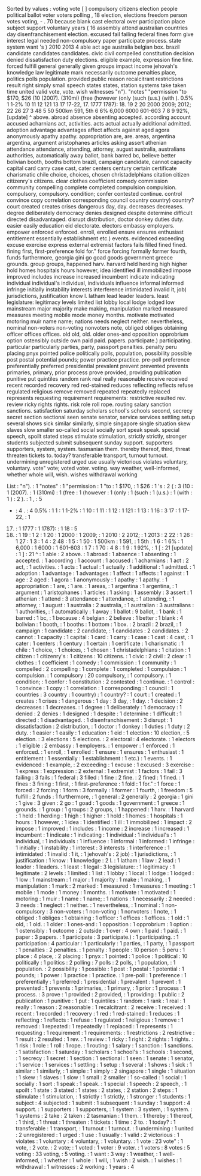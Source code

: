 Sorted by values :
voting vote [ ] compulsory citizens election people political ballot voter voters polling , 18 election, elections freedom person votes voting, - . 70 because blank cast electoral over participation place subject support voluntary years ( 16 assembly attend australian countries day disenfranchisement election. excused fail failing federal fines form give interest legal needed non-compulsory paper participate process. state system want 's ) 2010 2013 4 able act age australia belgian box. brazil candidate candidates candidates. civic civil compelled constitution decision denied dissatisfaction duty elections. eligible example, expression fine fine. forced fulfill general generally given groups impact income jehovah's knowledge law legitimate mark necessarily outcome penalties place, politics polls population. provided public reason recalcitrant restrictions result right simply small speech states states, station systems take taken time united valid vote, vote. wish witnesses "n"). "notes" "permission "to $170, $26 (10 (2007). (310mi) (free (however (only (such (u.s.) (with ). 0.5% 1 1-2% 10 11 12 121 13 17 17-22, 17. 1777 1787): 18. 19 2 20 2000 2009; 2012; 22 26 27 3 48 5 50 500km 591, 5th 6 6% 6,000 6000 601-603 7 8 9 92%, [update] ^ above. abroad absence absenting accepted. according account accused acharnians act, activities. acts actual actually additional admitted. adoption advantage advantages affect affects against aged agora anonymously apathy apathy. appropriation are, are. areas, argentina argentina, argument aristophanes articles asking assert athenian attendance attendance, attending, attorney, august australia, australians authorities, automatically away ballot, bank barred bc, believe better bolivian booth, booths bottom brazil, campaign candidate, cannot capacity capital card carry case cast, cater centers century certain certificate charismatic chile choice, choices, chosen christadelphians citation citizen citizenry's citizens. clear clothes coefficient comedy commission community compelling complete completed compulsion compulsion. compulsory, compulsory. condition; confer contested continue. control convince copy correlation corresponding council country country) country? court created creates crises dangerous day, day. decreases decreases. degree deliberately democracy denies designed despite determine difficult directed disadvantaged. disrupt distribution, doctor donkey duties duty. easier easily education eid electorate. electors embassy employers. empower enforced enforced. enroll, enrolled ensure ensures enthusiast entitlement essentially establishment etc.) events. evidenced exceeding excuse exercise express external extremist factors fails filled fined fined. fining first, first-preference fold for." force forcing formally former fourth, funds furthermore, georgia gini go goad goods government greece grounds. group groups, happened harv. harvard held herding high higher hold homes hospitals hours however, idea identified ill immobilized impose improved includes increase increased incumbent indicate indicating individual individual's individual, individuals influence informal informed infringe initially instability interests interference intimidated invalid it, job) jurisdictions, justification know l. latham lead leader leaders. least legislature: legitimacy levels limited list lobby local lodge lodged low mainstream major majority make making, manipulation marked measured measures meeting mobile mode money months. motivate motivated motoring muir name name; nations needs neglect neither. nevertheless, nominal non-voters non-voting nonvoters note, obliged obliges obtaining officer offices offices. old old, old. older ones-and opposition opprobrium option ostensibly outside own paid paid. papers. participate.) participating. particular particularly parties, party, passport penalties. penalty peru placing pnyx pointed police politically polls, population, possibility possible post postal potential pounds; power practice practice. pre-poll preference preferentially preferred presidential prevalent prevent prevented prevents primaries, primary, prior process prove provided, providing publication punitive put quintiles random rank real really reasonable receive received recent recorded recovery red red-stained reduces reflecting reflects refuse regulated religious remove removed repeated repeatedly replaced represents requesting requirement requirements: restrictive resulted rev. review ricky rights rights. risk role roll rope. routing salary sanction sanctions. satisfaction saturday scholars school's schools second, secrecy secret section sectional seen senate senator, service services settling setup several shows sick similar similarly, simple singapore single situation skew slaves slow smaller so-called social socially sort speak speak. special speech, spoilt stated steps stimulate stimulation, strictly strictly, stronger students subjected submit subsequent sunday support. supporters supporters, system, system. tasmanian them. thereby thereof, third, threat threaten tickets to. today? transferable transport, turnout turnout. undermining unregistered urged use usually victorious violates voluntary, voluntary. vote" vote; voted voter. voting. way weather, well-informed, whether whole will, wish. wishes withdrawal working 

List :
"n"). : 1
"notes" : 1
"permission : 1
"to : 1
$170, : 1
$26 : 1
's : 2
( : 3
(10 : 1
(2007). : 1
(310mi) : 1
(free : 1
(however : 1
(only : 1
(such : 1
(u.s.) : 1
(with : 1
) : 2
). : 1
, : 5
- : 4
. : 4
0.5% : 1
1 : 1
1-2% : 1
10 : 1
11 : 1
12 : 1
121 : 1
13 : 1
16 : 3
17 : 1
17-22, : 1
17. : 1
1777 : 1
1787): : 1
18 : 5
18. : 1
19 : 1
2 : 1
20 : 1
2000 : 1
2009; : 1
2010 : 2
2012; : 1
2013 : 2
22 : 1
26 : 1
27 : 1
3 : 1
4 : 2
48 : 1
5 : 1
50 : 1
500km : 1
591, : 1
5th : 1
6 : 1
6% : 1
6,000 : 1
6000 : 1
601-603 : 1
7 : 1
70 : 4
8 : 1
9 : 1
92%, : 1
[ : 21
[update] : 1
] : 21
^ : 1
able : 2
above. : 1
abroad : 1
absence : 1
absenting : 1
accepted. : 1
according : 1
account : 1
accused : 1
acharnians : 1
act : 2
act, : 1
activities. : 1
acts : 1
actual : 1
actually : 1
additional : 1
admitted. : 1
adoption : 1
advantage : 1
advantages : 1
affect : 1
affects : 1
against : 1
age : 2
aged : 1
agora : 1
anonymously : 1
apathy : 1
apathy. : 1
appropriation : 1
are, : 1
are. : 1
areas, : 1
argentina : 1
argentina, : 1
argument : 1
aristophanes : 1
articles : 1
asking : 1
assembly : 3
assert : 1
athenian : 1
attend : 3
attendance : 1
attendance, : 1
attending, : 1
attorney, : 1
august : 1
australia : 2
australia, : 1
australian : 3
australians : 1
authorities, : 1
automatically : 1
away : 1
ballot : 9
ballot, : 1
bank : 1
barred : 1
bc, : 1
because : 4
belgian : 2
believe : 1
better : 1
blank : 4
bolivian : 1
booth, : 1
booths : 1
bottom : 1
box. : 2
brazil : 2
brazil, : 1
campaign : 1
candidate : 2
candidate, : 1
candidates : 2
candidates. : 2
cannot : 1
capacity : 1
capital : 1
card : 1
carry : 1
case : 1
cast : 4
cast, : 1
cater : 1
centers : 1
century : 1
certain : 1
certificate : 1
charismatic : 1
chile : 1
choice, : 1
choices, : 1
chosen : 1
christadelphians : 1
citation : 1
citizen : 1
citizenry's : 1
citizens : 10
citizens. : 1
civic : 2
civil : 2
clear : 1
clothes : 1
coefficient : 1
comedy : 1
commission : 1
community : 1
compelled : 2
compelling : 1
complete : 1
completed : 1
compulsion : 1
compulsion. : 1
compulsory : 20
compulsory, : 1
compulsory. : 1
condition; : 1
confer : 1
constitution : 2
contested : 1
continue. : 1
control : 1
convince : 1
copy : 1
correlation : 1
corresponding : 1
council : 1
countries : 3
country : 1
country) : 1
country? : 1
court : 1
created : 1
creates : 1
crises : 1
dangerous : 1
day : 3
day, : 1
day. : 1
decision : 2
decreases : 1
decreases. : 1
degree : 1
deliberately : 1
democracy : 1
denied : 2
denies : 1
designed : 1
despite : 1
determine : 1
difficult : 1
directed : 1
disadvantaged. : 1
disenfranchisement : 3
disrupt : 1
dissatisfaction : 2
distribution, : 1
doctor : 1
donkey : 1
duties : 1
duty : 2
duty. : 1
easier : 1
easily : 1
education : 1
eid : 1
election : 10
election, : 5
election. : 3
elections : 5
elections. : 2
electoral : 4
electorate. : 1
electors : 1
eligible : 2
embassy : 1
employers. : 1
empower : 1
enforced : 1
enforced. : 1
enroll, : 1
enrolled : 1
ensure : 1
ensures : 1
enthusiast : 1
entitlement : 1
essentially : 1
establishment : 1
etc.) : 1
events. : 1
evidenced : 1
example, : 2
exceeding : 1
excuse : 1
excused : 3
exercise : 1
express : 1
expression : 2
external : 1
extremist : 1
factors : 1
fail : 3
failing : 3
fails : 1
federal : 3
filled : 1
fine : 2
fine. : 2
fined : 1
fined. : 1
fines : 3
fining : 1
first, : 1
first-preference : 1
fold : 1
for." : 1
force : 1
forced : 2
forcing : 1
form : 3
formally : 1
former : 1
fourth, : 1
freedom : 5
fulfill : 2
funds : 1
furthermore, : 1
general : 2
generally : 2
georgia : 1
gini : 1
give : 3
given : 2
go : 1
goad : 1
goods : 1
government : 1
greece : 1
grounds. : 1
group : 1
groups : 2
groups, : 1
happened : 1
harv. : 1
harvard : 1
held : 1
herding : 1
high : 1
higher : 1
hold : 1
homes : 1
hospitals : 1
hours : 1
however, : 1
idea : 1
identified : 1
ill : 1
immobilized : 1
impact : 2
impose : 1
improved : 1
includes : 1
income : 2
increase : 1
increased : 1
incumbent : 1
indicate : 1
indicating : 1
individual : 1
individual's : 1
individual, : 1
individuals : 1
influence : 1
informal : 1
informed : 1
infringe : 1
initially : 1
instability : 1
interest : 3
interests : 1
interference : 1
intimidated : 1
invalid : 1
it, : 1
jehovah's : 2
job) : 1
jurisdictions, : 1
justification : 1
know : 1
knowledge : 2
l. : 1
latham : 1
law : 2
lead : 1
leader : 1
leaders. : 1
least : 1
legal : 3
legislature: : 1
legitimacy : 1
legitimate : 2
levels : 1
limited : 1
list : 1
lobby : 1
local : 1
lodge : 1
lodged : 1
low : 1
mainstream : 1
major : 1
majority : 1
make : 1
making, : 1
manipulation : 1
mark : 2
marked : 1
measured : 1
measures : 1
meeting : 1
mobile : 1
mode : 1
money : 1
months. : 1
motivate : 1
motivated : 1
motoring : 1
muir : 1
name : 1
name; : 1
nations : 1
necessarily : 2
needed : 3
needs : 1
neglect : 1
neither. : 1
nevertheless, : 1
nominal : 1
non-compulsory : 3
non-voters : 1
non-voting : 1
nonvoters : 1
note, : 1
obliged : 1
obliges : 1
obtaining : 1
officer : 1
offices : 1
offices. : 1
old : 1
old, : 1
old. : 1
older : 1
ones-and : 1
opposition : 1
opprobrium : 1
option : 1
ostensibly : 1
outcome : 2
outside : 1
over : 4
own : 1
paid : 1
paid. : 1
paper : 3
papers. : 1
participate : 3
participate.) : 1
participating. : 1
participation : 4
particular : 1
particularly : 1
parties, : 1
party, : 1
passport : 1
penalties : 2
penalties. : 1
penalty : 1
people : 10
person : 5
peru : 1
place : 4
place, : 2
placing : 1
pnyx : 1
pointed : 1
police : 1
political : 10
politically : 1
politics : 2
polling : 7
polls : 2
polls, : 1
population, : 1
population. : 2
possibility : 1
possible : 1
post : 1
postal : 1
potential : 1
pounds; : 1
power : 1
practice : 1
practice. : 1
pre-poll : 1
preference : 1
preferentially : 1
preferred : 1
presidential : 1
prevalent : 1
prevent : 1
prevented : 1
prevents : 1
primaries, : 1
primary, : 1
prior : 1
process : 1
process. : 3
prove : 1
provided : 2
provided, : 1
providing : 1
public : 2
publication : 1
punitive : 1
put : 1
quintiles : 1
random : 1
rank : 1
real : 1
really : 1
reason : 2
reasonable : 1
recalcitrant : 2
receive : 1
received : 1
recent : 1
recorded : 1
recovery : 1
red : 1
red-stained : 1
reduces : 1
reflecting : 1
reflects : 1
refuse : 1
regulated : 1
religious : 1
remove : 1
removed : 1
repeated : 1
repeatedly : 1
replaced : 1
represents : 1
requesting : 1
requirement : 1
requirements: : 1
restrictions : 2
restrictive : 1
result : 2
resulted : 1
rev. : 1
review : 1
ricky : 1
right : 2
rights : 1
rights. : 1
risk : 1
role : 1
roll : 1
rope. : 1
routing : 1
salary : 1
sanction : 1
sanctions. : 1
satisfaction : 1
saturday : 1
scholars : 1
school's : 1
schools : 1
second, : 1
secrecy : 1
secret : 1
section : 1
sectional : 1
seen : 1
senate : 1
senator, : 1
service : 1
services : 1
settling : 1
setup : 1
several : 1
shows : 1
sick : 1
similar : 1
similarly, : 1
simple : 1
simply : 2
singapore : 1
single : 1
situation : 1
skew : 1
slaves : 1
slow : 1
small : 2
smaller : 1
so-called : 1
social : 1
socially : 1
sort : 1
speak : 1
speak. : 1
special : 1
speech : 2
speech, : 1
spoilt : 1
state : 3
stated : 1
states : 2
states, : 2
station : 2
steps : 1
stimulate : 1
stimulation, : 1
strictly : 1
strictly, : 1
stronger : 1
students : 1
subject : 4
subjected : 1
submit : 1
subsequent : 1
sunday : 1
support : 4
support. : 1
supporters : 1
supporters, : 1
system : 3
system, : 1
system. : 1
systems : 2
take : 2
taken : 2
tasmanian : 1
them. : 1
thereby : 1
thereof, : 1
third, : 1
threat : 1
threaten : 1
tickets : 1
time : 2
to. : 1
today? : 1
transferable : 1
transport, : 1
turnout : 1
turnout. : 1
undermining : 1
united : 2
unregistered : 1
urged : 1
use : 1
usually : 1
valid : 2
victorious : 1
violates : 1
voluntary : 4
voluntary, : 1
voluntary. : 1
vote : 23
vote" : 1
vote, : 2
vote. : 2
vote; : 1
voted : 1
voter : 9
voter. : 1
voters : 8
votes : 5
voting : 33
voting, : 5
voting. : 1
want : 3
way : 1
weather, : 1
well-informed, : 1
whether : 1
whole : 1
will, : 1
wish : 2
wish. : 1
wishes : 1
withdrawal : 1
witnesses : 2
working : 1
years : 4

